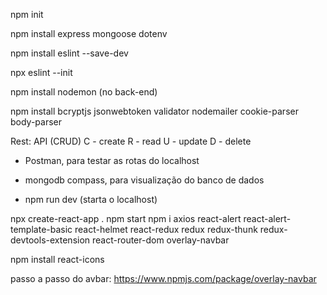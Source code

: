 npm init

npm install express mongoose dotenv

npm install eslint --save-dev

npx eslint --init

npm install nodemon (no back-end)

npm install bcryptjs jsonwebtoken validator nodemailer cookie-parser body-parser

<!-- BACK END -->
Rest: API (CRUD)
C - create
R - read
U - update
D - delete

- Postman, para testar as rotas do localhost
- mongodb compass, para visualização do banco de dados

- npm run dev (starta o localhost)

<!-- FRONT END -->
npx create-react-app .
npm start
npm i axios react-alert react-alert-template-basic react-helmet react-redux redux redux-thunk redux-devtools-extension react-router-dom overlay-navbar

npm install react-icons

passo a passo do avbar:
https://www.npmjs.com/package/overlay-navbar
